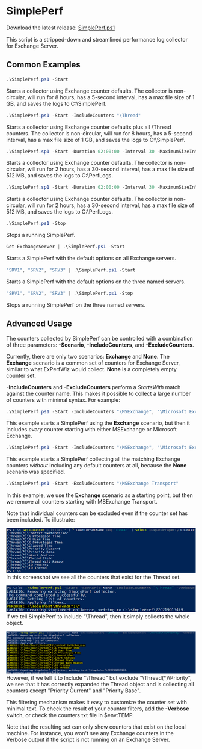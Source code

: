 # SimplePerf

Download the latest release: [SimplePerf.ps1](https://github.com/microsoft/CSS-Exchange/releases/latest/download/SimplePerf.ps1)

This script is a stripped-down and streamlined performance log collector for Exchange Server.

## Common Examples

```powershell
.\SimplePerf.ps1 -Start
```
Starts a collector using Exchange counter defaults. The collector is non-circular, will run for 8 hours, has a
5-second interval, has a max file size of 1 GB, and saves the logs to C:\SimplePerf.

```powershell
.\SimplePerf.ps1 -Start -IncludeCounters "\Thread"
```
Starts a collector using Exchange counter defaults plus all \Thread counters. The collector is non-circular,
will run for 8 hours, has a 5-second interval, has a max file size of 1 GB, and saves the logs to C:\SimplePerf.

```powershell
.\SimplePerf.sp1 -Start -Duration 02:00:00 -Interval 30 -MaximumSizeInMB 512 -OutputPath C:\PerfLogs
```
Starts a collector using Exchange counter defaults. The collector is non-circular, will run for 2 hours, has a
30-second interval, has a max file size of 512 MB, and saves the logs to C:\PerfLogs.

```powershell
.\SimplePerf.sp1 -Start -Duration 02:00:00 -Interval 30 -MaximumSizeInMB 512 -OutputPath C:\PerfLogs
```
Starts a collector using Exchange counter defaults. The collector is non-circular, will run for 2 hours, has a
30-second interval, has a max file size of 512 MB, and saves the logs to C:\PerfLogs.

```powershell
.\SimplePerf.ps1 -Stop
```
Stops a running SimplePerf.

```powershell
Get-ExchangeServer | .\SimplePerf.ps1 -Start
```
Starts a SimplePerf with the default options on all Exchange servers.

```powershell
"SRV1", "SRV2", "SRV3" | .\SimplePerf.ps1 -Start
```
Starts a SimplePerf with the default options on the three named servers.

```powershell
"SRV1", "SRV2", "SRV3" | .\SimplePerf.ps1 -Stop
```
Stops a running SimplePerf on the three named servers.

## Advanced Usage

The counters collected by SimplePerf can be controlled with a combination of three parameters: **-Scenario**, **-IncludeCounters**, and **-ExcludeCounters**.

Currently, there are only two scenarios: **Exchange** and **None**. The **Exchange** scenario is a common set of counters for Exchange Server, similar to what ExPerfWiz would collect. **None** is a completely empty counter set.

**-IncludeCounters** and **-ExcludeCounters** perform a *StartsWith* match against the counter name. This makes it possible to collect a large number of counters with minimal syntax. For example:

```powershell
.\SimplePerf.ps1 -Start -IncludeCounters "\MSExchange", "\Microsoft Exchange"
```
This example starts a SimplePerf using the **Exchange** scenario, but then it includes *every* counter starting with either MSExchange or Microsoft Exchange.

```powershell
.\SimplePerf.ps1 -Start -IncludeCounters "\MSExchange", "\Microsoft Exchange" -Scenario "None"
```
This example starts a SimplePerf collecting all the matching Exchange counters *without* including any default counters at all, because the **None** scenario was specified.

```powershell
.\SimplePerf.ps1 -Start -ExcludeCounters "\MSExchange Transport"
```
In this example, we use the **Exchange** scenario as a starting point, but then we remove all counters starting with MSExchange Transport.

Note that individual counters can be excluded even if the counter set has been included. To illustrate:

![Thread Counter Set Screenshot](SimplePerf2.png)
In this screenshot we see all the counters that exist for the Thread set.

![Verbose SimplePerf Screenshot](SimplePerf1.png)
If we tell SimplePerf to include "\Thread", then it simply collects the whole object.

![Verbose SimplePerf Screenshot](SimplePerf3.png)
However, if we tell it to Include "\Thread" but exclude "\Thread(*)\Priority", we see that it has correctly expanded the Thread object and is collecting all counters except "Priority Current" and "Priority Base".

This filtering mechanism makes it easy to customize the counter set with minimal text. To check the result of your counter filters, add the **-Verbose** switch, or check the counters txt file in $env:TEMP.

Note that the resulting set can only show counters that exist on the local machine. For instance, you won't see any Exchange counters in the Verbose output if the script is not running on an Exchange Server.
